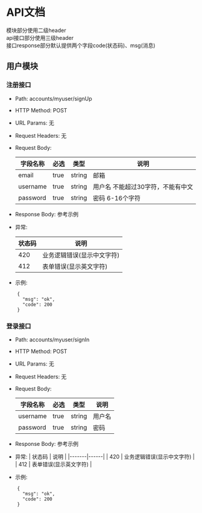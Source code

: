 # API文档
模块部分使用二级header  
api接口部分使用三级header  
接口response部分默认提供两个字段code(状态码)、msg(消息)

## 用户模块

### 注册接口

* Path: accounts/myuser/signUp
* HTTP Method: POST
* URL Params: 无
* Request Headers: 无
* Request Body:  

  | 字段名称 | 必选 | 类型 | 说明 |
  |----------|-----|-----|------|
  |  email     | true  |  string | 邮箱 |
  |  username     | true  |  string | 用户名 不能超过30字符，不能有中文 |
  |  password     | true  |  string | 密码 6-16个字符 |

* Response Body: 参考示例
* 异常:

  | 状态码 | 说明 |
  |-------|------|
  |  420  | 业务逻辑错误(显示中文字符) |
  |  412  |  表单错误(显示英文字符) |

* 示例:  
```
    {
      "msg": "ok",
      "code": 200
    }
```

### 登录接口

* Path: accounts/myuser/signIn
* HTTP Method: POST
* URL Params: 无
* Request Headers: 无
* Request Body:  

  | 字段名称 | 必选 | 类型 | 说明 |
  |----------|-----|-----|------|
  |  username     | true  |  string | 用户名 |
  |  password     | true  |  string | 密码 |

* Response Body: 参考示例
* 异常:
  | 状态码 | 说明 |
  |-------|------|
  |  420  | 业务逻辑错误(显示中文字符) |
  |  412  |  表单错误(显示英文字符) |
* 示例:  
```
    {
      "msg": "ok",
      "code": 200
    }
```





